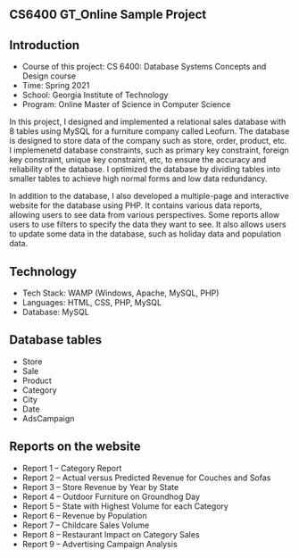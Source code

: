 ## CS6400 GT_Online Sample Project

## Introduction

- Course of this project: CS 6400: Database Systems Concepts and Design course
- Time: Spring 2021
- School: Georgia Institute of Technology
- Program: Online Master of Science in Computer Science

In this project, I designed and implemented a relational sales database with 8 tables using MySQL for a furniture company called Leofurn. The database is designed to store data of the company such as store, order, product, etc. I implemenetd database constraints, such as primary key constraint, foreign key constraint, unique key constraint, etc, to ensure the accuracy and reliability of the database. I optimized the database by dividing tables into smaller tables to achieve high normal forms and low data redundancy.

In addition to the database, I also developed a multiple-page and interactive website for the database using PHP. It contains various data reports, allowing users to see data from various perspectives. Some reports allow users to use filters to specify the data they want to see. It also allows users to update some data in the database, such as holiday data and population data.

## Technology

- Tech Stack: WAMP (Windows, Apache, MySQL, PHP)
- Languages: HTML, CSS, PHP, MySQL
- Database: MySQL

## Database tables

- Store
- Sale
- Product
- Category
- City
- Date
- AdsCampaign

## Reports on the website

- Report 1 – Category Report
- Report 2 – Actual versus Predicted Revenue for Couches and Sofas
- Report 3 – Store Revenue by Year by State
- Report 4 – Outdoor Furniture on Groundhog Day
- Report 5 – State with Highest Volume for each Category
- Report 6 – Revenue by Population
- Report 7 – Childcare Sales Volume
- Report 8 – Restaurant Impact on Category Sales
- Report 9 – Advertising Campaign Analysis
